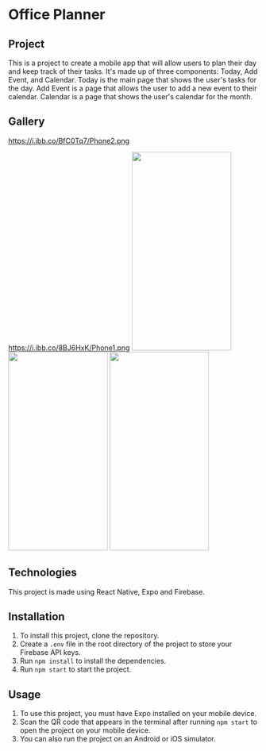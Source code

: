 # Office Planner


## Project
   This is a project to create a mobile app that will allow users to plan their day and keep track of their tasks.
   It's made up of three components: Today, Add Event, and Calendar. Today is the main page that shows the user's tasks for the day. Add Event is a page that allows the user to add a new event to their calendar. Calendar is a page that shows the user's calendar for the month.

## Gallery
https://i.ibb.co/BfC0Tq7/Phone2.png



https://i.ibb.co/8BJ6HxK/Phone1.png
   <img src="https://i.ibb.co/bWzWM97/Phone3.png" width="200" height="400" /> <img src="https://i.ibb.co/XW33QxJ/Phone4.png" width="200" height="400" /> <img src="https://i.ibb.co/QrTZ7Jd/Phone5.png" width="200" height="400" />

## Technologies
   This project is made using React Native, Expo and Firebase.

## Installation
  1)  To install this project, clone the repository.
  2)  Create a `.env` file in the root directory of the project to store your Firebase API keys.
  3)  Run `npm install` to install the dependencies.
  4)  Run `npm start` to start the project.

## Usage
1)  To use this project, you must have Expo installed on your mobile device.
2)  Scan the QR code that appears in the terminal after running `npm start` to open the project on your mobile device.
3)  You can also run the project on an Android or iOS simulator.




